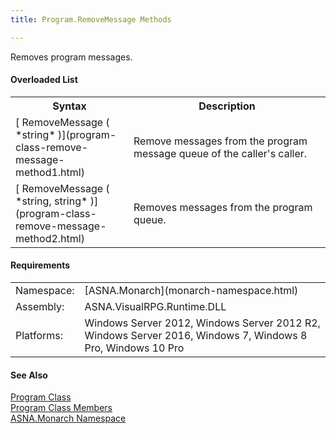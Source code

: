 ```yaml
---
title: Program.RemoveMessage Methods

---
```


Removes program messages.

#### Overloaded List
<table class="mytable" cellspacing="0" cellpadding="4" width="90%">
          <colgroup>
            <col width="30%" />
            <col width="50%" />
		</colgroup>
          <tr>
            <th>Syntax</th>
            <th>Description</th>
          </tr>
          <tr>
            <td>[
              RemoveMessage ( *string* )](program-class-remove-message-method1.html)
            </td>
            <td>Remove messages from the
            program message queue of the caller's
            caller.</td>
          </tr>
          <tr>
            <td>[
              RemoveMessage ( *string, string* )](program-class-remove-message-method2.html)
            </td>
            <td>Removes messages from the
            program queue.</td>
          </tr>
</table>

<!-- -->

 <!-- start -->

#### Requirements
<table class="dttable" cellspacing="0" cellpadding="4" width="60%">
           <colgroup>
            <col width="15%" style="font-weight:bold" />
            <col width="85%" />
          </colgroup>
          <tr>
            <td>Namespace:</td>
            <td>[ASNA.Monarch](monarch-namespace.html)</td>
          </tr>
          <tr>
            <td>Assembly:</td>
            <td>ASNA.VisualRPG.Runtime.DLL</td>
          </tr>
         <tr>
            <td>Platforms:</td>
            <td> Windows Server 2012, Windows Server 2012 R2, Windows Server 2016, Windows 7, Windows 8 Pro, Windows 10 Pro</td>
         </tr>
</table>

<!-- end -->

#### See Also
[Program Class](program-class.html) <br /> [Program Class Members](program-class-members.html) <br /> [ASNA.Monarch Namespace](monarch-namespace.html) 
